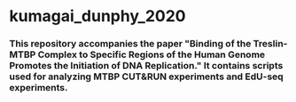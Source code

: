# kumagai_dunphy_2020
### This repository accompanies the paper "Binding of the Treslin-MTBP Complex to Specific Regions of the Human Genome Promotes the Initiation of DNA Replication." It contains scripts used for analyzing MTBP CUT&RUN experiments and EdU-seq experiments. 

